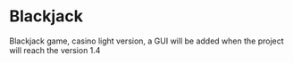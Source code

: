 # Blackjack
Blackjack game, casino light version, a GUI will be added when the project will reach the version 1.4
